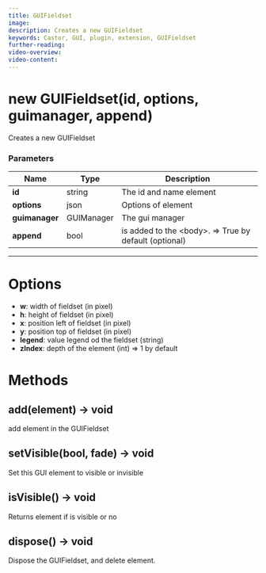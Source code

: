 ```yaml
---
title: GUIFieldset
image:  
description: Creates a new GUIFieldset
keywords: Castor, GUI, plugin, extension, GUIFieldset
further-reading:
video-overview: 
video-content:
---
```


# new GUIFieldset(id, options, guimanager, append)
Creates a new GUIFieldset

### Parameters
Name | Type | Description
---|---|---
**id** | string | The id and name element
**options** | json | Options of element
**guimanager** | GUIManager | The gui manager
**append** | bool | is added to the &lt;body&gt;. =&gt; True by default (optional)
---

# Options

* **w**: width of fieldset (in pixel)
* **h**: height of fieldset (in pixel)
* **x**: position left of fieldset (in pixel)
* **y**: position top of fieldset (in pixel)
* **legend**: value legend od the fieldset (string)
* **zIndex**: depth of the element (int) =&gt; 1 by default

# Methods

## add(element) → void
add element in the GUIFieldset

## setVisible(bool, fade) → void
Set this GUI element to visible or invisible

## isVisible() → void
Returns element if is visible or no

## dispose() → void
Dispose the GUIFieldset, and delete element.
